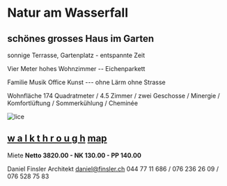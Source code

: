 # **Natur am Wasserfall**

## schönes grosses Haus im Garten

sonnige Terrasse, Gartenplatz - entspannte Zeit

Vier Meter hohes Wohnzimmer -- Eichenparkett

Familie Musik Office Kunst --- ohne Lärm ohne Strasse

Wohnfläche 174 Quadratmeter  / 4.5 Zimmer  / zwei Geschosse  / Minergie / Komfortlüftung / Sommerkühlung / Cheminée

![lice](.attachments.5692/lice.gif)



##    [**w a l k t h r o u g h**](https://my.matterport.com/show/?m=CShoARNzPcW)        [map](https://www.openstreetmap.org/#map=19/47.512871/8.640164)

Miete **Netto 3820.00  -  NK 130.00  -  PP 140.00**

Daniel Finsler Architekt [daniel@finsler.ch](https://finsler.ch)  044 77 11 686  /  076 236 26 09  /  076 528 75 83
